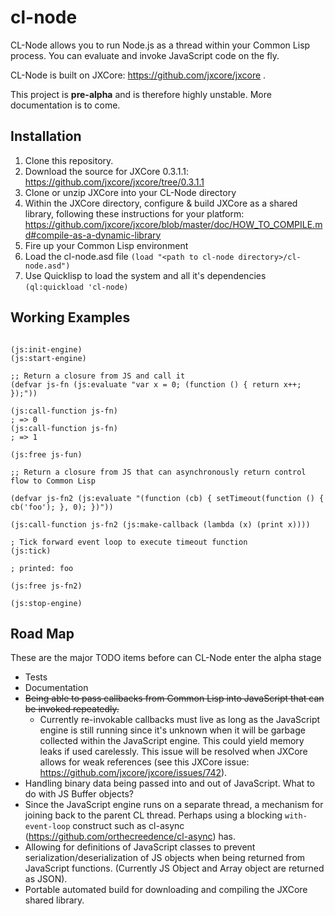 # cl-node

CL-Node allows you to run Node.js as a thread within your Common Lisp process. You can evaluate and invoke JavaScript code on the fly.

CL-Node is built on JXCore: https://github.com/jxcore/jxcore . 

This project is **pre-alpha** and is therefore highly unstable. More documentation is to come.

## Installation

1. Clone this repository.
2. Download the source for JXCore 0.3.1.1: https://github.com/jxcore/jxcore/tree/0.3.1.1
3. Clone or unzip JXCore into your CL-Node directory
4. Within the JXCore directory, configure & build JXCore as a shared library, following these instructions for your platform: https://github.com/jxcore/jxcore/blob/master/doc/HOW_TO_COMPILE.md#compile-as-a-dynamic-library
6. Fire up your Common Lisp environment
7. Load the cl-node.asd file ``(load "<path to cl-node directory>/cl-node.asd")``
8. Use Quicklisp to load the system and all it's dependencies ``(ql:quickload 'cl-node)``

## Working Examples

````common-lisp

(js:init-engine)
(js:start-engine)

;; Return a closure from JS and call it
(defvar js-fn (js:evaluate "var x = 0; (function () { return x++; });"))

(js:call-function js-fn)
; => 0
(js:call-function js-fn)
; => 1

(js:free js-fun)

;; Return a closure from JS that can asynchronously return control flow to Common Lisp

(defvar js-fn2 (js:evaluate "(function (cb) { setTimeout(function () { cb('foo'); }, 0); })"))

(js:call-function js-fn2 (js:make-callback (lambda (x) (print x))))

; Tick forward event loop to execute timeout function
(js:tick)

; printed: foo

(js:free js-fn2)

(js:stop-engine)
````

## Road Map

These are the major TODO items before can CL-Node enter the alpha stage

* Tests
* Documentation
* ~~Being able to pass callbacks from Common Lisp into JavaScript that can be invoked repeatedly.~~ 
    * Currently re-invokable callbacks must live as long as the JavaScript engine is still running since it's unknown when it will be garbage collected within the JavaScript engine. This could yield memory leaks if used carelessly. This issue will be resolved when JXCore allows for weak references (see this JXCore issue: https://github.com/jxcore/jxcore/issues/742).
* Handling binary data being passed into and out of JavaScript. What to do with JS Buffer objects?
* Since the JavaScript engine runs on a separate thread, a mechanism for joining back to the parent CL thread. Perhaps using a blocking ``with-event-loop`` construct such as cl-async (https://github.com/orthecreedence/cl-async) has.
* Allowing for definitions of JavaScript classes to prevent serialization/deserialization of JS objects when being returned from JavaScript functions. (Currently JS Object and Array object are returned as JSON).
* Portable automated build for downloading and compiling the JXCore shared library.
